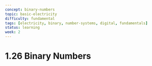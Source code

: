 ```yaml
---
concept: binary-numbers
topic: basic-electricity
difficulty: fundamental
tags: [electricity, binary, number-systems, digital, fundamentals]
status: learning
week: 2
---
```


# 1.26 Binary Numbers

